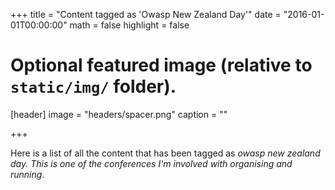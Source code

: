 +++
title = "Content tagged as 'Owasp New Zealand Day'"
date = "2016-01-01T00:00:00"
math = false
highlight = false

# Optional featured image (relative to `static/img/` folder).
[header]
image = "headers/spacer.png"
caption = ""

+++

Here is a list of all the content that has been tagged as *owasp new zealand day. This is one of the conferences I'm involved with organising and running*.
